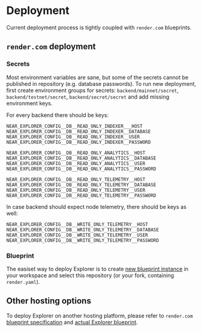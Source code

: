 # Deployment

Current deployment process is tightly coupled with `render.com` blueprints.

## `render.com` deployment

### Secrets

Most environment variables are sane, but some of the secrets cannot be published in repository (e.g. database passwords).
To run new deployment, first create environment groups for secrets: `backend/mainnet/secret`, `backend/testnet/secret`, `backend/secret/secret` and add missing environment keys.

For every backend there should be keys:

```
NEAR_EXPLORER_CONFIG__DB__READ_ONLY_INDEXER___HOST
NEAR_EXPLORER_CONFIG__DB__READ_ONLY_INDEXER__DATABASE
NEAR_EXPLORER_CONFIG__DB__READ_ONLY_INDEXER__USER
NEAR_EXPLORER_CONFIG__DB__READ_ONLY_INDEXER__PASSWORD

NEAR_EXPLORER_CONFIG__DB__READ_ONLY_ANALYTICS__HOST
NEAR_EXPLORER_CONFIG__DB__READ_ONLY_ANALYTICS__DATABASE
NEAR_EXPLORER_CONFIG__DB__READ_ONLY_ANALYTICS__USER
NEAR_EXPLORER_CONFIG__DB__READ_ONLY_ANALYTICS__PASSWORD

NEAR_EXPLORER_CONFIG__DB__READ_ONLY_TELEMETRY__HOST
NEAR_EXPLORER_CONFIG__DB__READ_ONLY_TELEMETRY__DATABASE
NEAR_EXPLORER_CONFIG__DB__READ_ONLY_TELEMETRY__USER
NEAR_EXPLORER_CONFIG__DB__READ_ONLY_TELEMETRY__PASSWORD
```

In case backend should expect node telemetry, there should be keys as well:

```
NEAR_EXPLORER_CONFIG__DB__WRITE_ONLY_TELEMETRY__HOST
NEAR_EXPLORER_CONFIG__DB__WRITE_ONLY_TELEMETRY__DATABASE
NEAR_EXPLORER_CONFIG__DB__WRITE_ONLY_TELEMETRY__USER
NEAR_EXPLORER_CONFIG__DB__WRITE_ONLY_TELEMETRY__PASSWORD
```

### Blueprint

The easiset way to deploy Explorer is to create [new blueprint instance](https://dashboard.render.com/select-repo?type=blueprint) in your workspace and select this repository (or your fork, containing `render.yaml`).

## Other hosting options

To deploy Explorer on another hosting platform, please refer to `render.com` [blueprint specification](https://render.com/docs/blueprint-spec) and [actual Explorer blueprint](render.yaml).
